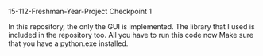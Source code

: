 15-112-Freshman-Year-Project
Checkpoint 1 

In this repository, the only the GUI is implemented.
The library that I used is included in the repository too.
All you have to run this code now
Make sure that you have a python.exe installed.
